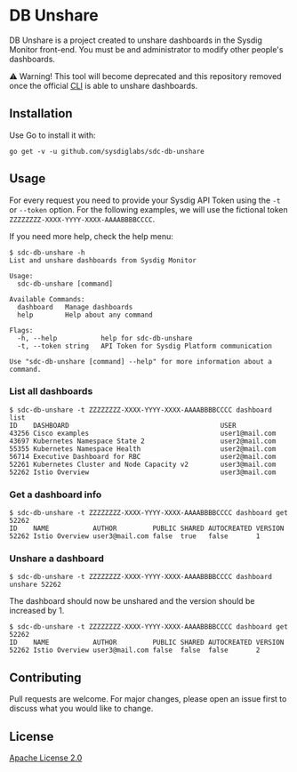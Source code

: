 # DB Unshare

DB Unshare is a project created to unshare dashboards in the Sysdig Monitor front-end. 
You must be and administrator to modify other people's dashboards.

⚠️ Warning! This tool will become deprecated and this repository removed once the official [CLI](https://github.com/draios/sysdig-platform-cli) is able to unshare dashboards.

## Installation

Use Go to install it with: 

```
go get -v -u github.com/sysdiglabs/sdc-db-unshare
```

## Usage

For every request you need to provide your Sysdig API Token using the `-t` or `--token` option.
For the following examples, we will use the fictional token `ZZZZZZZZ-XXXX-YYYY-XXXX-AAAABBBBCCCC`.

If you need more help, check the help menu:

```
$ sdc-db-unshare -h                                                          
List and unshare dashboards from Sysdig Monitor

Usage:
  sdc-db-unshare [command]

Available Commands:
  dashboard   Manage dashboards
  help        Help about any command

Flags:
  -h, --help           help for sdc-db-unshare
  -t, --token string   API Token for Sysdig Platform communication

Use "sdc-db-unshare [command] --help" for more information about a command.
```

### List all dashboards

```
$ sdc-db-unshare -t ZZZZZZZZ-XXXX-YYYY-XXXX-AAAABBBBCCCC dashboard list
ID    DASHBOARD                                      USER                              
43256 Cisco examples                                 user1@mail.com    
43697 Kubernetes Namespace State 2                   user2@mail.com    
55355 Kubernetes Namespace Health                    user2@mail.com    
56714 Executive Dashboard for RBC                    user2@mail.com    
52261 Kubernetes Cluster and Node Capacity v2        user3@mail.com  
52262 Istio Overview                                 user3@mail.com  
```

### Get a dashboard info

```
$ sdc-db-unshare -t ZZZZZZZZ-XXXX-YYYY-XXXX-AAAABBBBCCCC dashboard get 52262
ID    NAME           AUTHOR         PUBLIC SHARED AUTOCREATED VERSION 
52262 Istio Overview user3@mail.com false  true   false       1
```

### Unshare a dashboard

```
$ sdc-db-unshare -t ZZZZZZZZ-XXXX-YYYY-XXXX-AAAABBBBCCCC dashboard unshare 52262 
```

The dashboard should now be unshared and the version should be increased by 1.

```
$ sdc-db-unshare -t ZZZZZZZZ-XXXX-YYYY-XXXX-AAAABBBBCCCC dashboard get 52262
ID    NAME           AUTHOR         PUBLIC SHARED AUTOCREATED VERSION 
52262 Istio Overview user3@mail.com false  false  false       2
```

## Contributing
Pull requests are welcome. For major changes, please open an issue first to discuss what you would like to change.

## License
[Apache License 2.0](https://choosealicense.com/licenses/apache-2.0/)
